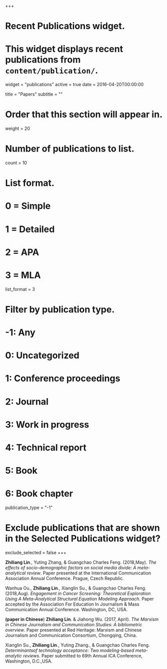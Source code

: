 +++
# Recent Publications widget.
# This widget displays recent publications from `content/publication/`.
widget = "publications"
active = true
date = 2016-04-20T00:00:00

title = "Papers"
subtitle = ""

# Order that this section will appear in.
weight = 20

# Number of publications to list.
count = 10

# List format.
#   0 = Simple
#   1 = Detailed
#   2 = APA
#   3 = MLA
list_format = 3

# Filter by publication type.
# -1: Any
#  0: Uncategorized
#  1: Conference proceedings
#  2: Journal
#  3: Work in progress
#  4: Technical report
#  5: Book
#  6: Book chapter
publication_type = "-1"

# Exclude publications that are shown in the Selected Publications widget?
exclude_selected = false
+++

**Zhiliang Lin**., Yuting Zhang, & Guangchao Charles Feng. (2018,May). *The effects of socio-demographic factors on social media divide: A meta-analytical review*. Paper presented at the International Communication Association Annual Conference. Prague, Czech Republic.

Wanhua Ou., **Zhiliang Lin**., Xianglin Su., & Guangchao Charles Feng.  (2018,Aug).  *Engagement in Cancer Screening: Theoretical Exploration Using A Meta-Analytical Structural Equation Modeling Approach*. Paper accepted by the Association For Education In Journalism & Mass Communication Annual Conference. Washington, DC, USA.

**(paper in Chinese**) **Zhiliang Lin**. & Jiahong Wu. (2017, April). *The Marxism in Chinese Journalism and Communication Studies: A bibliometric overview*. Paper presented at Red Heritage: Marxism and Chinese Journalism and Communication Consortium, Chongqing, China.

Xianglin Su., **Zhiliang Lin**., Yuting Zhang., & Guangchao Charles Feng. *Determinantsof technology acceptance: Two modeling-based meta-analytic reviews*. Paper submitted to 69th Annual ICA Conference, Washington, D.C.,USA.